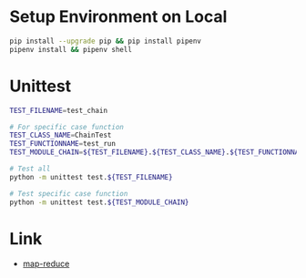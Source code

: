 # Setup Environment on Local
```bash
pip install --upgrade pip && pip install pipenv
pipenv install && pipenv shell
```

# Unittest
```bash
TEST_FILENAME=test_chain

# For specific case function
TEST_CLASS_NAME=ChainTest
TEST_FUNCTIONNAME=test_run
TEST_MODULE_CHAIN=${TEST_FILENAME}.${TEST_CLASS_NAME}.${TEST_FUNCTIONNAME}
```

```bash
# Test all
python -m unittest test.${TEST_FILENAME}

# Test specific case function
python -m unittest test.${TEST_MODULE_CHAIN}
```

# Link
- [map-reduce](https://python.langchain.com/docs/use_cases/summarization#option-2.-map-reduce)
